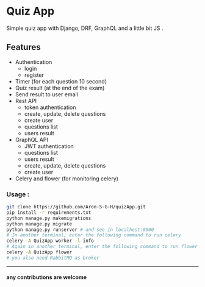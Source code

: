 # Quiz App
Simple quiz app with Django, DRF, GraphQL and a little bit JS .

## Features
- Authentication
  - login
  - register
- Timer (for each question 10 second)
- Quiz result (at the end of the exam)
- Send result to user email
- Rest API
  - token authentication
  - create, update, delete questions
  - create user
  - questions list
  - users result
- GraphQL API
  - JWT authentication
  - questions list
  - users result
  - create, update, delete questions
  - create user
- Celery and flower (for monitoring celery)



### Usage :
```bash
git clone https://github.com/Aron-S-G-H/quizApp.git
pip install -r requirements.txt
python manage.py makemigrations
python manage.py migrate
python manage.py runserver # and see in localhost:8000
# In another terminal, enter the following command to run celery
celery -A QuizApp worker -l info
# Again in another terminal, enter the following command to run flower
celery -A QuizApp flower
# you also need RabbitMQ as broker
```

---
#### any contributions are welcome
